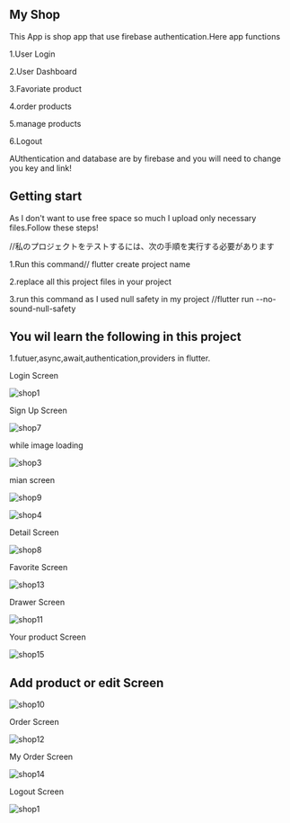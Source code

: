 ## My Shop

This App is  shop app that use firebase authentication.Here app functions

1.User Login

2.User Dashboard

3.Favoriate product

4.order products

5.manage products

6.Logout

AUthentication and database  are by firebase and you will need to change you key and link! 


## Getting start

As I don't want to use free space so much I upload only necessary files.Follow these steps!

//私のプロジェクトをテストするには、次の手順を実行する必要があります

1.Run this command// flutter create project name

2.replace all this project files in your project

3.run this command as I used null safety in my project //flutter run --no-sound-null-safety

## You wil learn the following  in this project

 1.futuer,async,await,authentication,providers in flutter.
 
 
 Login Screen
 
![shop1](https://user-images.githubusercontent.com/95702171/215938697-814eac3a-4506-41d0-a9a5-6027c8746ba7.png)

Sign Up Screen

![shop7](https://user-images.githubusercontent.com/95702171/215956243-644419e4-f9b9-445b-a915-2baf7990bba7.jpg)

while image loading 

![shop3](https://user-images.githubusercontent.com/95702171/215954646-53607729-d1fa-4494-9d21-37cccb10ee48.png)

mian screen

![shop9](https://user-images.githubusercontent.com/95702171/215956211-5e71f0ba-7d0b-4dd2-a71d-ef8bd7b0ec9d.jpg)

![shop4](https://user-images.githubusercontent.com/95702171/215956202-63aa7ada-2af6-4ca0-978e-694a48602c89.jpg)


Detail Screen

![shop8](https://user-images.githubusercontent.com/95702171/215956176-02ccae4d-1b51-4261-a5b2-cd6fcac68663.jpg)

Favorite Screen

![shop13](https://user-images.githubusercontent.com/95702171/215956159-a98aa8f4-e930-4dfd-805a-5de98851a74e.jpg)


Drawer Screen

![shop11](https://user-images.githubusercontent.com/95702171/215956132-37e76b27-c036-41e6-9031-64a70aa7256e.jpg)

Your product Screen

![shop15](https://user-images.githubusercontent.com/95702171/215956112-6d26f7d1-7d01-4b53-9ffa-ba99eb326486.jpg)


## Add product or edit Screen

![shop10](https://user-images.githubusercontent.com/95702171/215956070-be6971f8-a040-41f9-a8b0-6495c6fa3881.jpg)

Order  Screen

![shop12](https://user-images.githubusercontent.com/95702171/215956048-6b4538c7-02d4-4455-8b28-124ce5bd754f.jpg)

My Order Screen

![shop14](https://user-images.githubusercontent.com/95702171/215956014-77c711cf-b5e9-428b-bdf7-41ccf85cd07b.jpg)

Logout Screen

![shop1](https://user-images.githubusercontent.com/95702171/215955112-b2f77b6d-0b3e-4b5f-9adf-0eba01d3166c.png)
